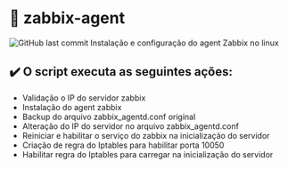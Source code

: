 # 🔨 zabbix-agent
<img alt="GitHub last commit" src="https://img.shields.io/github/last-commit/neids0n/zabbix-agent">
Instalação e configuração do agent Zabbix no linux

## ✔️  O script executa as seguintes ações:

- Validação o IP do servidor zabbix
- Instalação do agent zabbix
- Backup do arquivo zabbix_agentd.conf original
- Alteração do IP do servidor no arquivo zabbix_agentd.conf
- Reiniciar e habilitar o serviço do zabbix na inicialização do servidor
- Criação de regra do Iptables para habilitar porta 10050
- Habilitar regra do Iptables para carregar na inicialização do servidor
